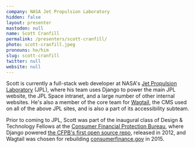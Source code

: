 ```yaml
---
company: NASA Jet Propulsion Laboratory
hidden: false
layout: presenter
mastodon: null
name: Scott Cranfill
permalink: /presenters/scott-cranfill/
photo: scott-cranfill.jpeg
pronouns: he/him
slug: scott-cranfill
twitter: null
website: null
---
```


Scott is currently a full-stack web developer at NASA's [Jet Propulsion Laboratory](https://www.jpl.nasa.gov/) (JPL), where his team uses Django to power the main JPL website, the JPL Space intranet, and a large number of other internal websites. He's also a member of the core team for [Wagtail](https://wagtail.org/), the CMS used on all of the above JPL sites, and is also a part of its accessibility subteam.

Prior to coming to JPL, Scott was part of the inaugural class of Design & Technology Fellows at the [Consumer Financial Protection Bureau](https://www.consumerfinance.gov/), where Django powered [the CFPB's first open source repo](https://github.com/cfpb/transit_subsidy), released in 2012, and Wagtail was chosen for rebuilding [consumerfinance.gov](https://github.com/cfpb/consumerfinance.gov) in 2015.
